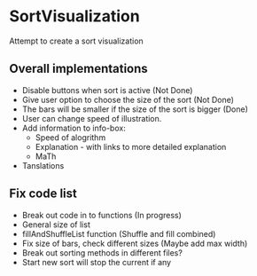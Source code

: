 # SortVisualization
Attempt to create a sort visualization
## Overall implementations
- Disable buttons when sort is active (Not Done)
- Give user option to choose the size of the sort (Not Done)
- The bars will be smaller if the size of the sort is bigger (Done)
- User can change speed of illustration.
- Add information to info-box:
    * Speed of alogrithm
    * Explanation - with links to more detailed explanation
    * MaTh
- Tanslations


## Fix code list
- Break out code in to functions (In progress)
- General size of list
- fillAndShuffleList function (Shuffle and fill combined)
- Fix size of bars, check different sizes (Maybe add max width)
- Break out sorting methods in different files?
- Start new sort will stop the current if any